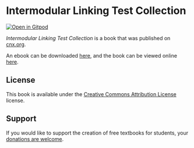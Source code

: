 # Intermodular Linking Test Collection

[![Open in Gitpod](https://gitpod.io/button/open-in-gitpod.svg)](https://gitpod.io/from-referrer/)

_Intermodular Linking Test Collection_ is a book that was published on [cnx.org](https://cnx.org/).

An ebook can be downloaded [here](https://github.com/cnx-user-books/cnxbook-intermodular-linking-test-collection/releases/latest), and the book can be viewed online [here](https://github.com/cnx-user-books/cnxbook-intermodular-linking-test-collection/releases/latest).

## License
This book is available under the [Creative Commons Attribution License](./LICENSE) license.

## Support
If you would like to support the creation of free textbooks for students, your [donations are welcome](https://riceconnect.rice.edu/donation/support-openstax-banner).
